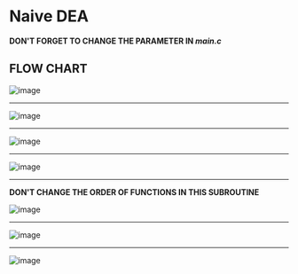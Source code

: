 
# Naive DEA

**DON'T FORGET TO CHANGE THE PARAMETER IN *main.c***
<br>

## FLOW CHART

![image](https://user-images.githubusercontent.com/67819080/216556368-57350be6-1935-4876-8a17-dcdd4a27d9c4.png)

----

![image](https://user-images.githubusercontent.com/67819080/216556493-509b7ba0-c7ce-4317-9ab3-9b69980391c2.png)

----

![image](https://user-images.githubusercontent.com/67819080/216556616-6eb91537-e2dc-4e92-85da-0d6ec07de775.png)


----

![image](https://user-images.githubusercontent.com/67819080/216556690-82fc098f-bc43-4ee9-8ebd-8b48935c211c.png)



----

**DON'T CHANGE THE ORDER OF FUNCTIONS IN THIS SUBROUTINE**

![image](https://user-images.githubusercontent.com/67819080/216556768-b03f12b5-bc0e-4333-bc2f-7927a09da3e2.png)

----


![image](https://user-images.githubusercontent.com/67819080/216556864-57af2f6f-0f4e-4855-a477-e348bbf0a1a2.png)


----

![image](https://user-images.githubusercontent.com/67819080/216556998-9ac9c5a6-a1fa-4d26-bb00-095168124430.png)

